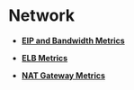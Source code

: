 # Network<a name="EN-US_TOPIC_0120444303"></a>

-   **[EIP and Bandwidth Metrics](eip-and-bandwidth-metrics.md)**  

-   **[ELB Metrics](elb-metrics.md)**  

-   **[NAT Gateway Metrics](nat-gateway-metrics.md)**  


